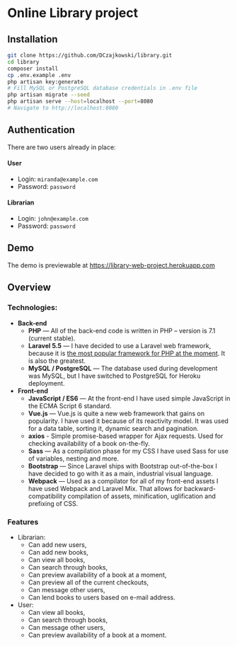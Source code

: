 # Online Library project
## Installation
```bash
git clone https://github.com/DCzajkowski/library.git
cd library
composer install
cp .env.example .env
php artisan key:generate
# Fill MySQL or PostgreSQL database credentials in .env file
php artisan migrate --seed
php artisan serve --host=localhost --port=8080
# Navigate to http://localhost:8080
```

## Authentication
There are two users already in place:
#### User
- Login: `miranda@example.com`
- Password: `password`

#### Librarian
- Login: `john@example.com`
- Password: `password`

## Demo
The demo is previewable at https://library-web-project.herokuapp.com

## Overview
### Technologies:
- **Back-end**
    - **PHP** — All of the back-end code is written in PHP – version is 7.1 (current stable).
    - **Laravel 5.5** — I have decided to use a Laravel web framework, because it is [the most popular framework for PHP at the moment](https://trends.google.com/trends/explore?q=Laravel,Symfony,CakePHP,Codeigniter,Yii). It is also the greatest.
    - **MySQL / PostgreSQL** — The database used during development was MySQL, but I have switched to PostgreSQL for Heroku deployment.
- **Front-end**
    - **JavaScript / ES6** — At the front-end I have used simple JavaScript in the ECMA Script 6 standard.
    - **Vue.js** — Vue.js is quite a new web framework that gains on popularity. I have used it because of its reactivity model. It was used for a data table, sorting it, dynamic search and pagination.
    - **axios** - Simple promise-based wrapper for Ajax requests. Used for checking availability of a book on-the-fly.
    - **Sass** — As a compilation phase for my CSS I have used Sass for use of variables, nesting and more.
    - **Bootstrap** — Since Laravel ships with Bootstrap out-of-the-box I have decided to go with it as a main, industrial visual language.
    - **Webpack** — Used as a compilator for all of my front-end assets I have used Webpack and Laravel Mix. That allows for backward-compatibility compilation of assets, minification, uglification and prefixing of CSS.

### Features
- Librarian:
    - Can add new users,
    - Can add new books,
    - Can view all books,
    - Can search through books,
    - Can preview availability of a book at a moment,
    - Can preview all of the current checkouts,
    - Can message other users,
    - Can lend books to users based on e-mail address.
- User:
    - Can view all books,
    - Can search through books,
    - Can message other users,
    - Can preview availability of a book at a moment.
